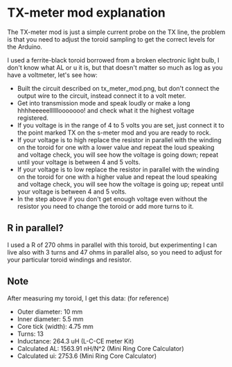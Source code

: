 # TX-meter mod explanation #

The TX-meter mod is just a simple current probe on the TX line, the problem is that you need to adjust the toroid sampling to get the correct levels for the Arduino.

I used a ferrite-black toroid borrowed from a broken electronic light bulb, I don't know what AL or u it is, but that doesn't matter so much as log as you have a voltmeter, let's see how:

* Built the circuit described on tx_meter_mod.png, but don't connect the output wire to the circuit, instead connect it to a volt meter.
* Get into transmission mode and speak loudly or make a long hhhheeeeellllllooooooo! and check what it the highest voltage registered.
* If you voltage is in the range of 4 to 5 volts you are set, just connect it to the point marked TX on the s-meter mod and you are ready to rock.
* If your voltage is to high replace the resistor in parallel with the winding on the toroid for one with a lower value and repeat the loud speaking and voltage check, you will see how the voltage is going down; repeat until your voltage is between 4 and 5 volts.
* If your voltage is to low replace the resistor in parallel with the winding on the toroid for one with a higher value and repeat the loud speaking and voltage check, you will see how the voltage is going up; repeat until your voltage is between 4 and 5 volts.
* In the step above if you don't get enough voltage even without the resistor you need to change the toroid or add more turns to it.

## R in parallel? ##

I used a R of 270 ohms in parallel with this toroid, but experimenting I can live also with 3 turns and 47 ohms in parallel also, so you need to adjust for your particular toroid windings and resistor.

## Note ##

After measuring my toroid, I get this data: (for reference)

* Outer diameter: 10 mm
* Inner diameter: 5.5 mm
* Core tick (width): 4.75 mm
* Turns: 13
* Inductance: 264.3 uH (L-C-CE meter Kit)
* Calculated AL: 1563.91 nH/N^2 (Mini Ring Core Calculator)
* Calculated ui: 2753.6 (Mini Ring Core Calculator)
